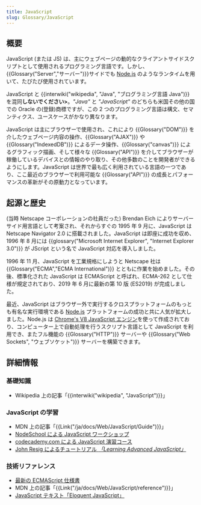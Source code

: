 ```yaml
---
title: JavaScript
slug: Glossary/JavaScript
---
```

## 概要

JavaScript (または JS) は、主にウェブページの動的なクライアントサイドスクリプトとして使用されるプログラミング言語です。しかし、{{Glossary("Server","サーバー")}}サイドでも [Node.js](https://nodejs.org/) のようなランタイムを用いて、たびたび使用されています。

JavaScript と {{interwiki("wikipedia", "Java", "ブログラミング言語 Java")}} を混同**しないでください>**。_"Java"_ と _"JavaScript"_ のどちらも米国その他の国での Oracle の(登録)商標ですが、この 2 つのプログラミング言語は構文、セマンティクス、ユースケースがかなり異なります。

JavaScript は主にブラウザーで使用され、これにより {{Glossary("DOM")}} を介したウェブページ内容の操作、{{Glossary("AJAX")}} や {{Glossary("IndexedDB")}} によるデータ操作、{{Glossary("canvas")}} によるグラフィック描画、そして様々な {{Glossary("API")}} を介してブラウザーが稼働しているデバイスとの情報のやり取り、その他多数のことを開発者ができるようにします。JavaScript は世界で最も広く利用されている言語の一つであり、ここ最近のブラウザーで利用可能な {{Glossary("API")}} の成長とパフォーマンスの革新がその原動力となっています。

## 起源と歴史

(当時 Netscape コーポレーションの社員だった) Brendan Eich によりサーバーサイド用言語として考案され、それからすぐの 1995 年 9 月に、JavaScript は Netscape Navigator 2.0 に搭載されました。JavaScript は即座に成功を収め、1996 年 8 月には {{glossary("Microsoft Internet Explorer", "Internet Explorer 3.0")}} が JScript という名で JavaScript 対応を導入しました。

1996 年 11 月、JavaScript を工業規格にしようと Netscape 社は {{Glossary("ECMA","ECMA International")}} とともに作業を始めました。その後、標準化された JavaScript は ECMAScript と呼ばれ、ECMA-262 として仕様が規定されており、2019 年 6 月に最新の第 10 版 (ES2019) が完成しました。

最近、JavaScript はブラウザー外で実行するクロスプラットフォームのもっとも有名な実行環境である [Node.js](https://nodejs.org/) プラットフォームの成功と共に人気が拡大しました。Node.js は [Chrome's V8 JavaScript エンジン](<https://en.wikipedia.org/wiki/V8_(JavaScript_engine)>)を使って作成されており、コンピューター上で自動処理を行うスクリプト言語として JavaScript を利用でき、またフル機能の {{Glossary("HTTP")}} サーバーや {{Glossary("Web Sockets", "ウェブソケット")}} サーバーを構築できます。

## 詳細情報

### 基礎知識

- Wikipedia 上の記事「{{interwiki("wikipedia", "JavaScript")}}」

### JavaScript の学習

- MDN 上の記事「{{Link("/ja/docs/Web/JavaScript/Guide")}}」
- [NodeSchool による JavaScript ワークショップ](http://nodeschool.io/#workshoppers)
- [codecademy.com による JavaScript 演習コース](https://www.codecademy.com/tracks/javascript)
- [John Resig によるチュートリアル _「Learning Advanced JavaScript」_](http://ejohn.org/apps/learn/)

### 技術リファレンス

- [最新の ECMAScript 仕様書](http://www.ecma-international.org/publications/standards/Ecma-262.htm)
- MDN 上の記事「{{Link("/ja/docs/Web/JavaScript/reference")}}」
- [JavaScript テキスト「Eloquent JavaScript」](http://eloquentjavascript.net/)
